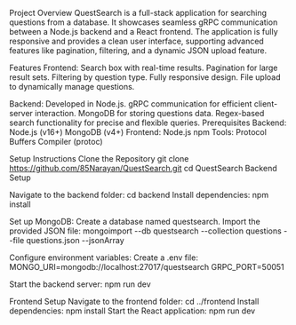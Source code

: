 Project Overview
QuestSearch is a full-stack application for searching questions from a database. It showcases seamless gRPC communication between a Node.js backend and a React frontend. The application is fully responsive and provides a clean user interface, supporting advanced features like pagination, filtering, and a dynamic JSON upload feature.

Features
Frontend:
Search box with real-time results.
Pagination for large result sets.
Filtering by question type.
Fully responsive design.
File upload to dynamically manage questions.

Backend:
Developed in Node.js.
gRPC communication for efficient client-server interaction.
MongoDB for storing questions data.
Regex-based search functionality for precise and flexible queries.
Prerequisites
Backend:
Node.js (v16+)
MongoDB (v4+)
Frontend:
Node.js
npm
Tools:
Protocol Buffers Compiler (protoc)

Setup Instructions
Clone the Repository
git clone https://github.com/85Narayan/QuestSearch.git
cd QuestSearch
Backend Setup

Navigate to the backend folder:
cd backend
Install dependencies:
npm install

Set up MongoDB:
Create a database named questsearch.
Import the provided JSON file:
mongoimport --db questsearch --collection questions --file questions.json --jsonArray

Configure environment variables:
Create a .env file:
MONGO_URI=mongodb://localhost:27017/questsearch
GRPC_PORT=50051

Start the backend server:
npm run dev


Frontend Setup
Navigate to the frontend folder:
cd ../frontend
Install dependencies:
npm install
Start the React application:
npm run dev
